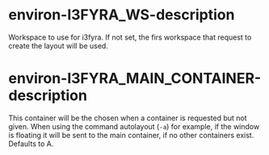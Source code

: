# environ-I3FYRA_WS-description

Workspace to use for i3fyra. If not set, the firs workspace that request to create the layout will be used.

# environ-I3FYRA_MAIN_CONTAINER-description

This container will be the chosen when a container is requested but not given. When using the command autolayout (`-a`) for example, if the window is floating it will be sent to the main container, if no other containers exist. Defaults to A.
